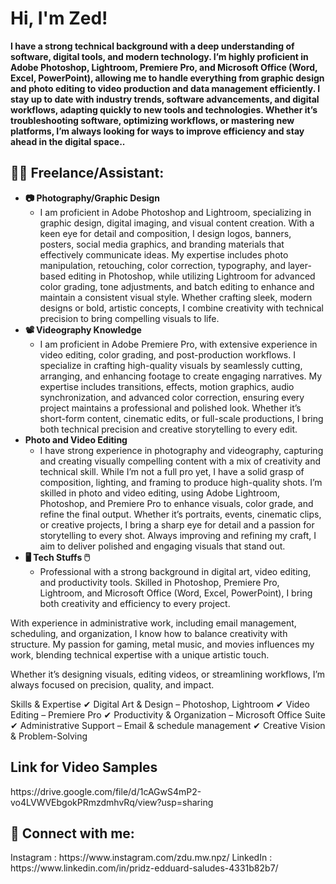 <h1>Hi, I'm Zed! <br/></h1>
<b>I have a strong technical background with a deep understanding of software, digital tools, and modern technology. I’m highly proficient in Adobe Photoshop, Lightroom, Premiere Pro, and Microsoft Office (Word, Excel, PowerPoint), allowing me to handle everything from graphic design and photo editing to video production and data management efficiently. I stay up to date with industry trends, software advancements, and digital workflows, adapting quickly to new tools and technologies. Whether it’s troubleshooting software, optimizing workflows, or mastering new platforms, I’m always looking for ways to improve efficiency and stay ahead in the digital space..</b>
<h2>👨‍💻 Freelance/Assistant:</h2>

- <b>📷 Photography/Graphic Design</b>
  - I am proficient in Adobe Photoshop and Lightroom, specializing in graphic design, digital imaging, and visual content creation. With a keen eye for detail and composition, I design logos, banners, posters, social media graphics, and branding materials that effectively communicate ideas. My expertise includes photo manipulation, retouching, color correction, typography, and layer-based editing in Photoshop, while utilizing Lightroom for advanced color grading, tone adjustments, and batch editing to enhance and maintain a consistent visual style. Whether crafting sleek, modern designs or bold, artistic concepts, I combine creativity with technical precision to bring compelling visuals to life.
- <b>📽️ Videography Knowledge</b>
  - I am proficient in Adobe Premiere Pro, with extensive experience in video editing, color grading, and post-production workflows. I specialize in crafting high-quality visuals by seamlessly cutting, arranging, and enhancing footage to create engaging narratives. My expertise includes transitions, effects, motion graphics, audio synchronization, and advanced color correction, ensuring every project maintains a professional and polished look. Whether it’s short-form content, cinematic edits, or full-scale productions, I bring both technical precision and creative storytelling to every edit.
- <b>Photo and Video Editing</b>
  - I have strong experience in photography and videography, capturing and creating visually compelling content with a mix of creativity and technical skill. While I’m not a full pro yet, I have a solid grasp of composition, lighting, and framing to produce high-quality shots. I’m skilled in photo and video editing, using Adobe Lightroom, Photoshop, and Premiere Pro to enhance visuals, color grade, and refine the final output. Whether it’s portraits, events, cinematic clips, or creative projects, I bring a sharp eye for detail and a passion for storytelling to every shot. Always improving and refining my craft, I aim to deliver polished and engaging visuals that stand out.
- <b>🖥️ Tech Stuffs 🖱️</b>
  - Professional with a strong background in digital art, video editing, and productivity tools. Skilled in Photoshop, Premiere Pro, Lightroom, and Microsoft Office (Word, Excel, PowerPoint), I bring both creativity and efficiency to every project.

With experience in administrative work, including email management, scheduling, and organization, I know how to balance creativity with structure. My passion for gaming, metal music, and movies influences my work, blending technical expertise with a unique artistic touch.

Whether it’s designing visuals, editing videos, or streamlining workflows, I’m always focused on precision, quality, and impact.

Skills & Expertise
✔ Digital Art & Design – Photoshop, Lightroom
✔ Video Editing – Premiere Pro
✔ Productivity & Organization – Microsoft Office Suite
✔ Administrative Support – Email & schedule management
✔ Creative Vision & Problem-Solving

<h2>Link for Video Samples</h2>
https://drive.google.com/file/d/1cAGwS4mP2-vo4LVWVEbgokPRmzdmhvRq/view?usp=sharing

<h2> 🤳 Connect with me:</h2>
Instagram : https://www.instagram.com/zdu.mw.npz/
LinkedIn : https://www.linkedin.com/in/pridz-edduard-saludes-4331b82b7/
